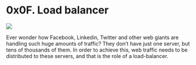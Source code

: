 # 0x0F. Load balancer

![](https://s3.amazonaws.com/intranet-projects-files/holbertonschool-sysadmin_devops/275/qfdked8.png)


Ever wonder how Facebook, Linkedin, Twitter and other web giants are handling such huge amounts of traffic? They don’t have just one server, but tens of thousands of them. In order to achieve this, web traffic needs to be distributed to these servers, and that is the role of a load-balancer.